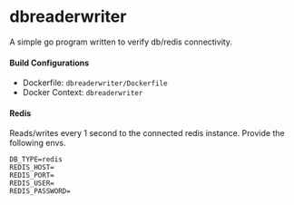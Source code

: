 # dbreaderwriter

A simple go program written to verify db/redis connectivity. 

#### Build Configurations

* Dockerfile: `dbreaderwriter/Dockerfile`
* Docker Context: `dbreaderwriter`

#### Redis 
Reads/writes every 1 second to the connected redis instance. Provide the following envs.

```env
DB_TYPE=redis
REDIS_HOST=
REDIS_PORT=
REDIS_USER=
REDIS_PASSWORD=
```
